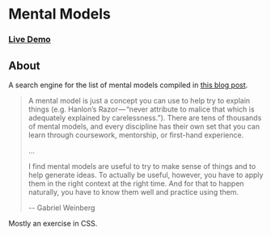 # Mental Models

### [Live Demo](https://mentalmdels.netlify.com/)

## About

A search engine for the list of mental models compiled in [this blog post](https://medium.com/@yegg/mental-models-i-find-repeatedly-useful-936f1cc405d).

>A mental model is just a concept you can use to help try to explain things (e.g. Hanlon’s Razor — “never attribute to malice that which is adequately explained by carelessness.”). There are tens of thousands of mental models, and every discipline has their own set that you can learn through coursework, mentorship, or first-hand experience.
>
> ...
>
>I find mental models are useful to try to make sense of things and to help generate ideas. To actually be useful, however, you have to apply them in the right context at the right time. And for that to happen naturally, you have to know them well and practice using them.
>
> -- Gabriel Weinberg

Mostly an exercise in CSS.